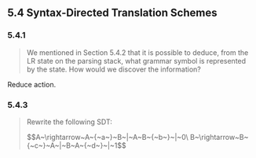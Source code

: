 ## 5.4 Syntax-Directed Translation Schemes

### 5.4.1

> We mentioned in Section 5.4.2 that it is possible to deduce, from the LR state on the parsing stack, what grammar symbol is represented by the state. How would we discover the information?

Reduce action.

### 5.4.3

> Rewrite the following SDT:
>
> $$A~\rightarrow~A~\{~a~\}~B~|~A~B~{~b~\}~|~0\\
B~\rightarrow~B~\{~c~\}~A~|~B~A~\{~d~\}~|~1$$



